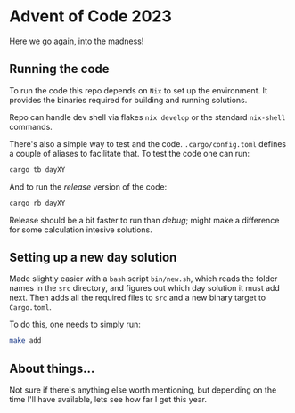 # Advent of Code 2023

Here we go again, into the madness!

## Running the code

To run the code this repo depends on `Nix` to set up the environment. It provides the binaries required for building and running solutions.

Repo can handle dev shell via flakes `nix develop` or the standard `nix-shell` commands.

There's also a simple way to test and the code. `.cargo/config.toml` defines a couple of aliases to facilitate that. To test the code one can run:

```bash
cargo tb dayXY
```

And to run the _release_ version of the code:

```bash
cargo rb dayXY
```

Release should be a bit faster to run than _debug_; might make a difference for some calculation intesive solutions.

## Setting up a new day solution

Made slightly easier with a `bash` script `bin/new.sh`, which reads the folder names in the `src` directory, and figures out which day solution it must add next. Then adds all the required files to `src` and a new binary target to `Cargo.toml`.

To do this, one needs to simply run:

```bash
make add
```

## About things...

Not sure if there's anything else worth mentioning, but depending on the time I'll have available, lets see how far I get this year.
